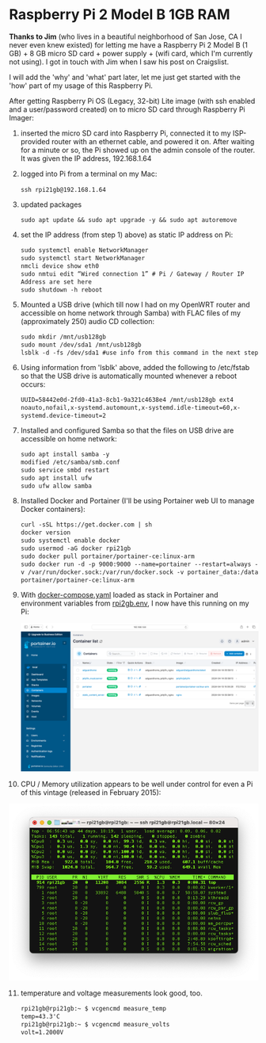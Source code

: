 # Raspberry Pi 2 Model B 1GB RAM

**Thanks to Jim** (who lives in a beautiful neighborhood of San Jose, CA I never even knew existed) for letting me have a Raspberry Pi 2 Model B (1 GB) + 8 GB micro SD card + power supply + (wifi card, which I'm currently not using). I got in touch with Jim when I saw his post on Craigslist.

I will add  the 'why' and 'what' part later, let me just get started with the 'how' part of my usage of this Raspberry Pi.

After getting Raspberry Pi OS (Legacy, 32-bit) Lite image (with ssh enabled and a user/password created) on to micro SD card through Raspberry Pi Imager:

1) inserted the micro SD card into Raspberry Pi, connected it to my ISP-provided router with an ethernet cable, and powered it on. After waiting for a minute or so, the Pi showed up on the admin console of the router. It was given the IP address, 192.168.1.64

2) logged into Pi from a terminal on my Mac:

    ```ssh rpi21gb@192.168.1.64```

3) updated packages

    ```
    sudo apt update && sudo apt upgrade -y && sudo apt autoremove
    ```

4) set the IP address (from step 1) above) as static IP address on Pi:
    ```
    sudo systemctl enable NetworkManager
    sudo systemctl start NetworkManager
    nmcli device show eth0
    sudo nmtui edit “Wired connection 1” # Pi / Gateway / Router IP Address are set here
    sudo shutdown -h reboot
    ```

5) Mounted a USB drive (which till now I had on my OpenWRT router and accessible on home network through Samba) with FLAC files of my (approximately 250) audio CD collection:
    ```
    sudo mkdir /mnt/usb128gb
    sudo mount /dev/sda1 /mnt/usb128gb
    lsblk -d -fs /dev/sda1 #use info from this command in the next step
    ```

6) Using information from 'lsblk' above, added the following to /etc/fstab so that the USB drive is automatically mounted whenever a reboot occurs:
    ```
    UUID=58442e0d-2fd0-41a3-8cb1-9a321c4638e4 /mnt/usb128gb ext4 noauto,nofail,x-systemd.automount,x-systemd.idle-timeout=60,x-systemd.device-timeout=2
    ```

7) Installed and configured Samba so that the files on USB drive are accessible on home network:
    ```
    sudo apt install samba -y
    modified /etc/samba/smb.conf
    sudo service smbd restart
    sudo apt install ufw
    sudo ufw allow samba
    ```
8) Installed Docker and Portainer (I'll be using Portainer web UI to manage Docker containers):
    ```
    curl -sSL https://get.docker.com | sh
    docker version
    sudo systemctl enable docker
    sudo usermod -aG docker rpi21gb
    sudo docker pull portainer/portainer-ce:linux-arm
    sudo docker run -d -p 9000:9000 --name=portainer --restart=always -v /var/run/docker.sock:/var/run/docker.sock -v portainer_data:/data portainer/portainer-ce:linux-arm
    ```
9) With [docker-compose.yaml](docker-compose.yaml) loaded as stack in Portainer and environment variables from [rpi2gb.env](rpi2gb.env), I now have this running on my Pi:

    ![containers in portainer](images/screenshots/portainer_3.png)

10) CPU / Memory utilization appears to be well under control for even a Pi of this vintage (released in February 2015):

![containers in portainer](images/screenshots/top_2.jpg)

11) temperature and voltage measurements look good, too.
    ```
    rpi21gb@rpi21gb:~ $ vcgencmd measure_temp
    temp=43.3'C
    rpi21gb@rpi21gb:~ $ vcgencmd measure_volts
    volt=1.2000V
    ```
